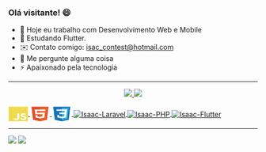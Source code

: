 ### Olá visitante! 😄

- 🔭 Hoje eu trabalho com Desenvolvimento Web e Mobile
- 🌱 Estudando Flutter.
- ✉️ Contato comigo: isac_contest@hotmail.com
- 💬 Me pergunte alguma coisa
- ⚡ Apaixonado pela tecnologia
<hr>
<div align="center">
  <a href="https://github.com/phisac12">
  <img height="180em" src="https://github-readme-stats.vercel.app/api?username=phisac12&show_icons=true&theme=dark&include_all_commits=true&count_private=true"/>
  <img height="180em" src="https://github-readme-stats.vercel.app/api/top-langs/?username=phisac12&layout=compact&langs_count=7&theme=dark"/>
</div>

  <div style="display: inline_block"><br>
  <img align="center" alt="Isaac-Js" height="30" width="40" src="https://raw.githubusercontent.com/devicons/devicon/master/icons/javascript/javascript-plain.svg">
  <img align="center" alt="Isaac-HTML" height="30" width="40" src="https://raw.githubusercontent.com/devicons/devicon/master/icons/html5/html5-original.svg">
  <img align="center" alt="Isaac-CSS" height="30" width="40" src="https://raw.githubusercontent.com/devicons/devicon/master/icons/css3/css3-original.svg">
  <img align="center" alt="Isaac-Laravel" height="30" width="40" src="https://cdn.jsdelivr.net/gh/devicons/devicon/icons/laravel/laravel-plain-wordmark.svg" />
  <img align="center" alt="Isaac-PHP" height="30" width="40" src="https://cdn.jsdelivr.net/gh/devicons/devicon/icons/php/php-plain.svg" />
  <img align="center" alt="Isaac-Flutter" height="30" width="40" src="https://cdn.jsdelivr.net/gh/devicons/devicon/icons/flutter/flutter-original.svg" />
</div>
<hr>
<div>
  <a href = "mailto:isac_contest@hotmail.com"><img src="https://img.shields.io/badge/-Gmail-%23333?style=for-the-badge&logo=gmail&logoColor=white" target="_blank"></a>
  <a href="https://www.linkedin.com/in/isaac-cesar-8841b01a7/" target="_blank"><img src="https://img.shields.io/badge/-LinkedIn-%230077B5?style=for-the-badge&logo=linkedin&logoColor=white" target="_blank"></a> 
</div>
